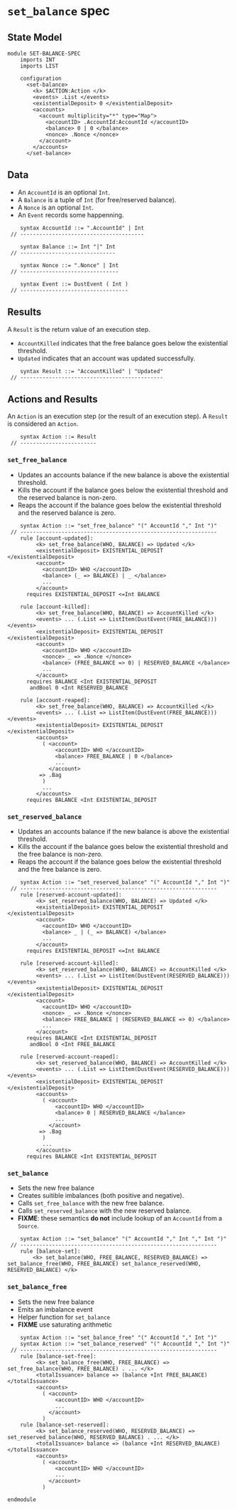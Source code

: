 `set_balance` spec
==================

State Model
-----------

```k
module SET-BALANCE-SPEC
    imports INT
    imports LIST

    configuration
      <set-balance>
        <k> $ACTION:Action </k>
        <events> .List </events>
        <existentialDeposit> 0 </existentialDeposit>
        <accounts>
          <account multiplicity="*" type="Map">
            <accountID> .AccountId:AccountId </accountID>
            <balance> 0 | 0 </balance>
            <nonce> .Nonce </nonce>
          </account>
        </accounts>
      </set-balance>
```

Data
----

-   An `AccountId` is an optional `Int`.
-   A `Balance` is a tuple of `Int` (for free/reserved balance).
-   A `Nonce` is an optional `Int`.
-   An `Event` records some happenning.

```k
    syntax AccountId ::= ".AccountId" | Int
 // ---------------------------------------

    syntax Balance ::= Int "|" Int
 // ------------------------------

    syntax Nonce ::= ".Nonce" | Int
 // -------------------------------

    syntax Event ::= DustEvent ( Int )
 // ----------------------------------
```

Results
-------

A `Result` is the return value of an execution step.

-   `AccountKilled` indicates that the free balance goes below the existential threshold.
-   `Updated` indicates that an account was updated successfully.

```k
    syntax Result ::= "AccountKilled" | "Updated"
 // ---------------------------------------------
```

Actions and Results
-------------------

An `Action` is an execution step (or the result of an execution step).
A `Result` is considered an `Action`.

```k
    syntax Action ::= Result
 // ------------------------
```

### `set_free_balance`

-   Updates an accounts balance if the new balance is above the existential threshold.
-   Kills the account if the balance goes below the existential threshold and the reserved balance is non-zero.
-   Reaps the account if the balance goes below the existential threshold and the reserved balance is zero.

```k
    syntax Action ::= "set_free_balance" "(" AccountId "," Int ")"
 // --------------------------------------------------------------
    rule [account-updated]:
         <k> set_free_balance(WHO, BALANCE) => Updated </k>
         <existentialDeposit> EXISTENTIAL_DEPOSIT </existentialDeposit>
         <account>
           <accountID> WHO </accountID>
           <balance> (_ => BALANCE) | _ </balance>
           ...
         </account>
      requires EXISTENTIAL_DEPOSIT <=Int BALANCE

    rule [account-killed]:
         <k> set_free_balance(WHO, BALANCE) => AccountKilled </k>
         <events> ... (.List => ListItem(DustEvent(FREE_BALANCE))) </events>
         <existentialDeposit> EXISTENTIAL_DEPOSIT </existentialDeposit>
         <account>
           <accountID> WHO </accountID>
           <nonce> _ => .Nonce </nonce>
           <balance> (FREE_BALANCE => 0) | RESERVED_BALANCE </balance>
           ...
         </account>
      requires BALANCE <Int EXISTENTIAL_DEPOSIT
       andBool 0 <Int RESERVED_BALANCE

    rule [account-reaped]:
         <k> set_free_balance(WHO, BALANCE) => AccountKilled </k>
         <events> ... (.List => ListItem(DustEvent(FREE_BALANCE))) </events>
         <existentialDeposit> EXISTENTIAL_DEPOSIT </existentialDeposit>
         <accounts>
           ( <account>
               <accountID> WHO </accountID>
               <balance> FREE_BALANCE | 0 </balance>
               ...
             </account>
          => .Bag
           )
           ...
         </accounts>
      requires BALANCE <Int EXISTENTIAL_DEPOSIT
```

### `set_reserved_balance`

-   Updates an accounts balance if the new balance is above the existential threshold.
-   Kills the account if the balance goes below the existential threshold and the free balance is non-zero.
-   Reaps the account if the balance goes below the existential threshold and the free balance is zero.

```k
    syntax Action ::= "set_reserved_balance" "(" AccountId "," Int ")"
 // --------------------------------------------------------------
    rule [reserved-account-updated]:
         <k> set_reserved_balance(WHO, BALANCE) => Updated </k>
         <existentialDeposit> EXISTENTIAL_DEPOSIT </existentialDeposit>
         <account>
           <accountID> WHO </accountID>
           <balance> _ | (_ => BALANCE) </balance>
           ...
         </account>
      requires EXISTENTIAL_DEPOSIT <=Int BALANCE

    rule [reserved-account-killed]:
         <k> set_reserved_balance(WHO, BALANCE) => AccountKilled </k>
         <events> ... (.List => ListItem(DustEvent(RESERVED_BALANCE))) </events>
         <existentialDeposit> EXISTENTIAL_DEPOSIT </existentialDeposit>
         <account>
           <accountID> WHO </accountID>
           <nonce> _ => .Nonce </nonce>
           <balance> FREE_BALANCE | (RESERVED_BALANCE => 0) </balance>
           ...
         </account>
      requires BALANCE <Int EXISTENTIAL_DEPOSIT
       andBool 0 <Int FREE_BALANCE

    rule [reserved-account-reaped]:
         <k> set_reserved_balance(WHO, BALANCE) => AccountKilled </k>
         <events> ... (.List => ListItem(DustEvent(RESERVED_BALANCE))) </events>
         <existentialDeposit> EXISTENTIAL_DEPOSIT </existentialDeposit>
         <accounts>
           ( <account>
               <accountID> WHO </accountID>
               <balance> 0 | RESERVED_BALANCE </balance>
               ...
             </account>
          => .Bag
           )
           ...
         </accounts>
      requires BALANCE <Int EXISTENTIAL_DEPOSIT
```

### `set_balance`

* Sets the new free balance
* Creates suitible imbalances (both positive and negative).
* Calls `set_free_balance` with the new free balance.
* Calls `set_reserved_balance` with the new reserved balance.
* **FIXME**: these semantics **do not** include lookup of an `AccountId` from a `Source`.

```k
    syntax Action ::= "set_balance" "(" AccountId "," Int "," Int ")"
 // --------------------------------------------------------------
    rule [balance-set]:
        <k> set_balance(WHO, FREE_BALANCE, RESERVED_BALANCE) => set_balance_free(WHO, FREE_BALANCE) set_balance_reserved(WHO, RESERVED_BALANCE) </k>
```

### `set_balance_free`

* Sets the new free balance
* Emits an imbalance event
* Helper function for `set_balance`
* **FIXME** use saturating arithmetic

```k
    syntax Action ::= "set_balance_free" "(" AccountId "," Int ")"
    syntax Action ::= "set_balance_reserved" "(" AccountId "," Int ")"
 // --------------------------------------------------------------
    rule [balance-set-free]:
         <k> set_balance_free(WHO, FREE_BALANCE) => set_free_balance(WHO, FREE_BALANCE) . ... </k>
         <totalIssuance> balance => (balance +Int FREE_BALANCE) </totalIssuance>
         <accounts>
           ( <account>
               <accountID> WHO </accountID>
               ...
             </account>
           )
    rule [balance-set-reserved]:
         <k> set_balance_reserved(WHO, RESERVED_BALANCE) => set_reserved_balance(WHO, RESERVED_BALANCE) . ... </k>
         <totalIssuance> balance => (balance +Int RESERVED_BALANCE) </totalIssuance>
         <accounts>
           ( <account>
               <accountID> WHO </accountID>
               ...
             </account>
           )
```

```k
endmodule
```
